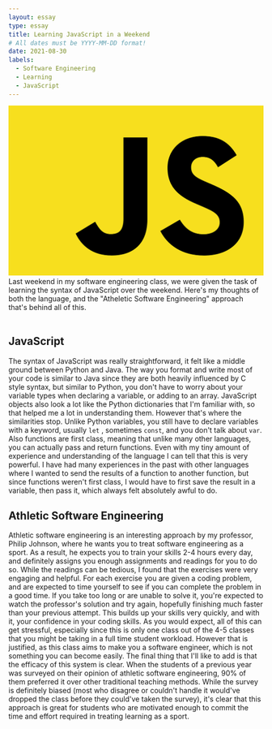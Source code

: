 ```yaml
---
layout: essay
type: essay
title: Learning JavaScript in a Weekend
# All dates must be YYYY-MM-DD format!
date: 2021-08-30
labels:
  - Software Engineering
  - Learning
  - JavaScript
---
```


<img class="ui medium left circular floated image" src="../images/js.png">
Last weekend in my software engineering class, we were given the task of learning the syntax of JavaScript over the weekend. Here's my thoughts of both the language, and the "Atheletic Software Engineering" approach that's behind all of this.
<br>
<br>

## JavaScript
  The syntax of JavaScript was really straightforward, it felt like a middle ground between Python and Java. The way you format and write most of your code is similar to Java since they are both heavily influenced by C style syntax, but similar to Python, you don't have to worry about your variable types when declaring a variable, or adding to an array. JavaScript objects also look a lot like the Python dictionaries that I'm familiar with, so that helped me a lot in understanding them. However that's where the similarities stop. Unlike Python variables, you still have to declare variables with a keyword, usually ``` let ``` , sometimes ``` const ```, and you don't talk about ``` var ```. Also functions are first class, meaning that unlike many other languages, you can actually pass and return functions. Even with my tiny amount of experience and understanding of the language I can tell that this is very powerful. I have had many experiences in the past with other languages where I wanted to send the results of a function to another function, but since functions weren't first class, I would have to first save the result in a variable, then pass it, which always felt absolutely awful to do.
  

## Athletic Software Engineering
  Athletic software engineering is an interesting approach by my professor, Philip Johnson, where he wants you to treat software engineering as a sport. As a result, he expects you to train your skills 2-4 hours every day, and definitely assigns you enough assignments and readings for you to do so. While the readings can be tedious, I found that the exercises were very engaging and helpful. For each exercise you are given a coding problem, and are expected to time yourself to see if you can complete the problem in a good time. If you take too long or are unable to solve it, you're expected to watch the professor's solution and try again, hopefully finishing much faster than your previous attempt. This builds up your skills very quickly, and with it, your confidence in your coding skills. As you would expect, all of this can get stressful, especially since this is only one class out of the 4-5 classes that you might be taking in a full time student workload. However that is justified, as this class aims to make you a software engineer, which is not something you can become easily. The final thing that I'll like to add is that the efficacy of this system is clear. When the students of a previous year was surveyed on their opinion of athletic software engineering, 90% of them preferred it over other traditional teaching methods. While the survey is definitely biased (most who disagree or couldn't handle it would've dropped the class before they could've taken the survey), it's clear that this approach is great for students who are motivated enough to commit the time and effort required in treating learning as a sport.
